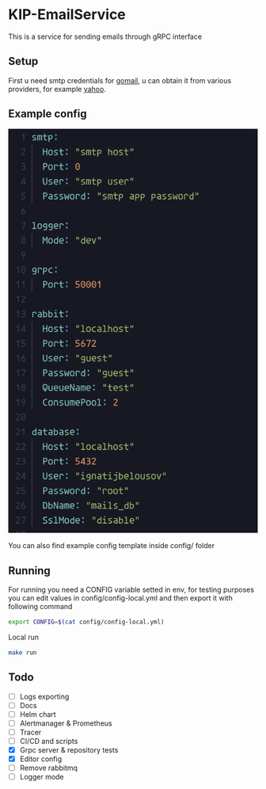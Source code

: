 # KIP-EmailService
This is a service for sending emails through gRPC interface 

## Setup
First u need smtp credentials for [gomail](https://github.com/go-gomail/gomail), u can obtain it from various providers, for example [yahoo](https://help.yahoo.com/kb/SLN4724.html).

## Example config
![config example](./assets/config-example.png) 

You can also find example config template inside config/ folder

## Running
For running you need a CONFIG variable setted in env, for testing purposes you can edit values in config/config-local.yml and then export it with following command
```bash
export CONFIG=$(cat config/config-local.yml)
```

Local run
```bash
make run
```

## Todo
- [ ] Logs exporting
- [ ] Docs
- [ ] Helm chart
- [ ] Alertmanager & Prometheus 
- [ ] Tracer
- [ ] CI/CD and scripts
- [x] Grpc server & repository tests
- [x] Editor config
- [ ] Remove rabbitmq
- [ ] Logger mode

